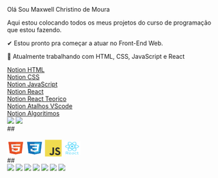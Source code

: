 <div>
<span>Olá Sou Maxwell Christino de Moura</span>
<p>Aqui estou colocando todos os meus projetos do curso de programação que estou fazendo.</p>
<p>✔ Estou pronto pra começar a atuar no Front-End Web.</p>
<p>👀 Atualmente trabalhando com HTML, CSS, JavaScript e React</p>
<a href="https://cord-rayon-912.notion.site/Documenta-o-HTML-9a8d57a7d7f74de49ea0f8b07bfc0ea3?pvs=4" target="_blank">Notion HTML</a><br>
<a href="https://cord-rayon-912.notion.site/Documenta-o-CSS-c94d8d481c5f4358adeaa5f15aefd06c?pvs=4" target="_blank">Notion CSS</a><br>
<a href="https://cord-rayon-912.notion.site/Documenta-o-JavaScript-b20f655795544cbeae83a3e08e505b14?pvs=4" target="_blank">Notion JavaScript</a><br>
<a href="https://cord-rayon-912.notion.site/Documenta-o-React-9a19b8b771404b9cb61213be17a44c98?pvs=4" target="_blank">Notion React</a><br>
<a href="https://cord-rayon-912.notion.site/React-Teorico-e82b1c855e73411bb584d01e14997c40?pvs=4" target="_blank">Notion React Teorico</a><br>
<a href="https://cord-rayon-912.notion.site/Atalhos-VSCODE-1378ea0c50414780ac0c1ec8d26d54eb?pvs=4" target="_blank">Notion Atalhos VScode</a><br>
<a href="https://cord-rayon-912.notion.site/Algoritmo-e-L-gica-6f45aae7499248c285176cd5befe47c4?pvs=4" target="_blank">Notion Algoritimos</a><br>
</div>

<div>
<img height="150cm" src="https://github-readme-stats.vercel.app/api?username=maxwellmoura&show_icons=true&theme=dark">
<img height="150cm" src="https://github-readme-stats.vercel.app/api/top-langs/?username=maxwellmoura&layout=compact&langs_count=16&theme=dark">
</div>
##
<div style="display: inline_block"><br>
<img align="center" alt="Max-HTML" height="30" width="40" src="https://raw.githubusercontent.com/devicons/devicon/master/icons/html5/html5-original.svg">
<img align="center" alt="Max-CSS" height="30" width="40" src="https://raw.githubusercontent.com/devicons/devicon/master/icons/css3/css3-original.svg">
<img align="center" alt="Max-Javascript" heigth="30" width="40" src="https://raw.githubusercontent.com/devicons/devicon/master/icons/javascript/javascript-original.svg">
<img align="center" alt="Max-React" height="30" width="40" src="https://raw.githubusercontent.com/devicons/devicon/55609aa5bd817ff167afce0d965585c92040787a/icons/react/react-original-wordmark.svg">
</div>
##
<div> 
  <a href="https://www.youtube.com/channel/UCYv9HWmO9fL2xN8dzBiWn3g" target="_blank"><img src="https://img.shields.io/badge/YouTube-FF0000?style=for-the-badge&logo=youtube&logoColor=white" target="_blank"></a>
  <a href="https://instagram.com/max.wellmoura" target="_blank"><img src="https://img.shields.io/badge/-Instagram-%23E4405F?style=for-the-badge&logo=instagram&logoColor=white" target="_blank"></a>
  <a href="https://instagram.com/orc.dev" target="_blank"><img src="https://img.shields.io/badge/-Instagram-%23E4405F?style=for-the-badge&logo=instagram&logoColor=white" target="_blank"></a>
 	<a href="https://www.twitch.tv/eoorc" target="_blank"><img src="https://img.shields.io/badge/Twitch-9146FF?style=for-the-badge&logo=twitch&logoColor=white" target="_blank"></a>
  <a href="https://discord.gg/qHCNDGyW" target="_blank"><img src="https://img.shields.io/badge/Discord-7289DA?style=for-the-badge&logo=discord&logoColor=white" target="_blank"></a> 
  <a href = "mailto:maxwellcmoura@gmail.com"><img src="https://img.shields.io/badge/-Gmail-%23333?style=for-the-badge&logo=gmail&logoColor=white" target="_blank"></a>
  <a href="https://www.linkedin.com/in/maxwell-moura-80a33a6b/" target="_blank"><img src="https://img.shields.io/badge/-LinkedIn-%230077B5?style=for-the-badge&logo=linkedin&logoColor=white" target="_blank"></a> 
</div>

